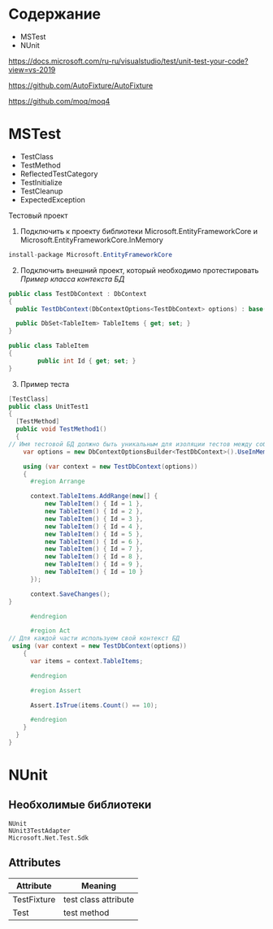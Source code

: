 # Содержание
* MSTest
* NUnit

https://docs.microsoft.com/ru-ru/visualstudio/test/unit-test-your-code?view=vs-2019

https://github.com/AutoFixture/AutoFixture

https://github.com/moq/moq4

# MSTest
- TestClass
- TestMethod
- ReflectedTestCategory
- TestInitialize
- TestCleanup
- ExpectedException

Тестовый проект

1. Подключить к проекту библиотеки Microsoft.EntityFrameworkCore и Microsoft.EntityFrameworkCore.InMemory
```csharp
install-package Microsoft.EntityFrameworkCore
```

2. Подключить внешний проект, который необходимо протестировать
*Пример класса контекста БД*
```csharp
public class TestDbContext : DbContext
{
  public TestDbContext(DbContextOptions<TestDbContext> options) : base(options) { }        

  public DbSet<TableItem> TableItems { get; set; }
}

public class TableItem
{
        public int Id { get; set; }
}
```

3. Пример теста
```csharp
[TestClass]
public class UnitTest1
{
  [TestMethod]
  public void TestMethod1()
  {
// Имя тестовой БД должно быть уникальным для изоляции тестов между собой
    var options = new DbContextOptionsBuilder<TestDbContext>().UseInMemoryDatabase($"TestDbInMemory{Guid.NewGuid()}").Options;

    using (var context = new TestDbContext(options))
    {
      #region Arrange

      context.TableItems.AddRange(new[] { 
          new TableItem() { Id = 1 },
          new TableItem() { Id = 2 },
          new TableItem() { Id = 3 },
          new TableItem() { Id = 4 },
          new TableItem() { Id = 5 },
          new TableItem() { Id = 6 },
          new TableItem() { Id = 7 },
          new TableItem() { Id = 8 },
          new TableItem() { Id = 9 },
          new TableItem() { Id = 10 }
      });

      context.SaveChanges();
}

      #endregion

      #region Act
// Для каждой части используем свой контекст БД
 using (var context = new TestDbContext(options))
    {
      var items = context.TableItems;

      #endregion

      #region Assert

      Assert.IsTrue(items.Count() == 10);

      #endregion
    }
  }
}
```
# NUnit
## Необхолимые библиотеки
```
NUnit
NUnit3TestAdapter
Microsoft.Net.Test.Sdk
```
## Attributes
| Attribute | Meaning |
|-|-|
| TestFixture | test class attribute |
| Test | test method |
